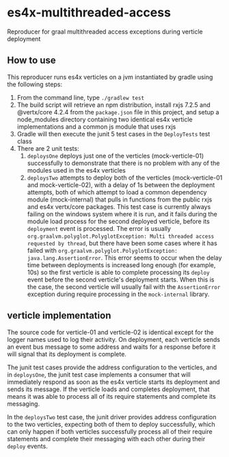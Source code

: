 # es4x-multithreaded-access
Reproducer for graal multithreaded access exceptions during verticle deployment

## How to use
This reproducer runs es4x verticles on a jvm instantiated by gradle using the following steps:
1. From the command line, type `./gradlew test`
2. The build script will retrieve an npm distribution, install rxjs 7.2.5 and @vertx/core 4.2.4 from the `package.json` file in this project, and setup a node_modules directory containing two identical es4x verticle implementations and a common js module that uses rxjs 
3. Gradle will then execute the junit 5 test cases in the `DeployTests` test class
4. There are 2 unit tests:
   1. `deploysOne` deploys just one of the verticles (mock-verticle-01) successfully to demonstrate that there is no problem with any of the modules used in the es4x verticles
   2. `deploysTwo` attempts to deploy both of the verticles (mock-verticle-01 and mock-verticle-02), with a delay of 1s between the deployment attempts, both of which attempt to load a common dependency module (mock-internal) that pulls in functions from the public rxjs and es4x vertx/core packages. This test case is currently always failing on the windows system where it is run, and it fails during the module load process for the second deployed verticle, before its `deployment` event is processed. The error is usually `org.graalvm.polyglot.PolyglotException: Multi threaded access requested by thread`, but there have been some cases where it has failed with `org.graalvm.polyglot.PolyglotException: java.lang.AssertionError`. This error seems to occur when the delay time between deployments is increased long enough (for example, 10s) so the first verticle is able to complete processing its `deploy` event before the second verticle's deployment starts. When this is the case, the second verticle will usually fail with the `AssertionError` exception during require processing in the `mock-internal` library.

## verticle implementation
The source code for verticle-01 and verticle-02 is identical except for the logger names used to log their activity. On deployment, each verticle sends an event bus message to some address and waits for a response before it will signal that its deployment is complete.

The junit test cases provide the address configuration to the verticles, and in `deploysOne`, the junit test case implements a consumer that will immediately respond as soon as the es4x verticle starts its deployment and sends its message. If the verticle loads and completes deployment, that means it was able to process all of its require statements and complete its messaging.

In the `deploysTwo` test case, the junit driver provides address configuration to the two verticles, expecting both of them to deploy successfully, which can only happen if both verticles successfully process all of their require statements and complete their messaging with each other during their `deploy` events.
